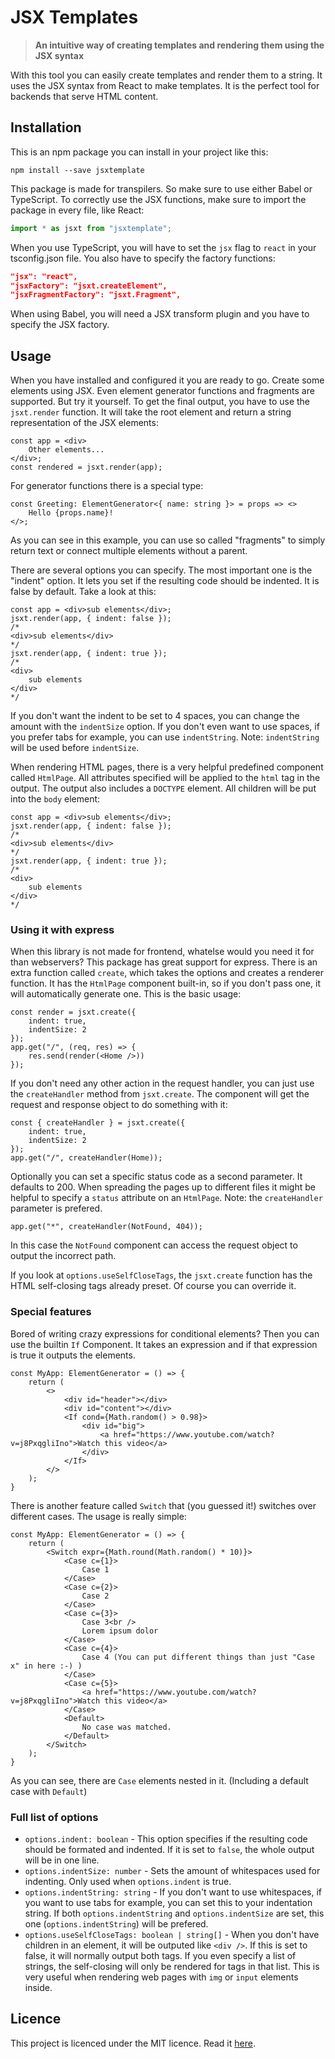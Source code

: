 # JSX Templates

> **An intuitive way of creating templates and rendering them using the JSX syntax**

With this tool you can easily create templates and render them to a string. It uses the JSX syntax from React to make templates. It is the perfect tool for backends that serve HTML content.

## Installation

This is an npm package you can install in your project like this:
```
npm install --save jsxtemplate
```
This package is made for transpilers. So make sure to use either Babel or TypeScript. To correctly use the JSX functions, make sure to import the package in every file, like React:
```ts
import * as jsxt from "jsxtemplate";
```
When you use TypeScript, you will have to set the `jsx` flag to `react` in your tsconfig.json file. You also have to specify the factory functions:
```json
"jsx": "react",
"jsxFactory": "jsxt.createElement",
"jsxFragmentFactory": "jsxt.Fragment",
```
When using Babel, you will need a JSX transform plugin and you have to specify the JSX factory.

## Usage

When you have installed and configured it you are ready to go. Create some elements using JSX. Even element generator functions and fragments are supported. But try it yourself. To get the final output, you have to use the `jsxt.render` function. It will take the root element and return a string representation of the JSX elements:
```tsx
const app = <div>
    Other elements...
</div>;
const rendered = jsxt.render(app);
```
For generator functions there is a special type:
```tsx
const Greeting: ElementGenerator<{ name: string }> = props => <>
    Hello {props.name}!
</>;
```
As you can see in this example, you can use so called "fragments" to simply return text or connect multiple elements without a parent.

There are several options you can specify. The most important one is the "indent" option. It lets you set if the resulting code should be indented. It is false by default. Take a look at this:
```tsx
const app = <div>sub elements</div>;
jsxt.render(app, { indent: false });
/*
<div>sub elements</div>
*/
jsxt.render(app, { indent: true });
/*
<div>
    sub elements
</div>
*/
```
If you don't want the indent to be set to 4 spaces, you can change the amount with the `indentSize` option. If you don't even want to use spaces, if you prefer tabs for example, you can use `indentString`. Note: `indentString` will be used before `indentSize`.

When rendering HTML pages, there is a very helpful predefined component called `HtmlPage`. All attributes specified will be applied to the `html` tag in the output. The output also includes a `DOCTYPE` element. All children will be put into the `body` element:
```tsx
const app = <div>sub elements</div>;
jsxt.render(app, { indent: false });
/*
<div>sub elements</div>
*/
jsxt.render(app, { indent: true });
/*
<div>
    sub elements
</div>
*/
```

### Using it with express

When this library is not made for frontend, whatelse would you need it for than webservers? This package has great support for express. There is an extra function called `create`, which takes the options and creates a renderer function. It has the `HtmlPage` component built-in, so if you don't pass one, it will automatically generate one. This is the basic usage:
```tsx
const render = jsxt.create({
    indent: true,
    indentSize: 2
});
app.get("/", (req, res) => {
    res.send(render(<Home />))
});
```
If you don't need any other action in the request handler, you can just use the `createHandler` method from `jsxt.create`. The component will get the request and response object to do something with it:
```tsx
const { createHandler } = jsxt.create({
    indent: true,
    indentSize: 2
});
app.get("/", createHandler(Home));
```
Optionally you can set a specific status code as a second parameter. It defaults to 200. When spreading the pages up to different files it might be helpful to specify a `status` attribute on an `HtmlPage`. Note: the `createHandler` parameter is prefered.
```tsx
app.get("*", createHandler(NotFound, 404));
```
In this case the `NotFound` component can access the request object to output the incorrect path.

If you look at `options.useSelfCloseTags`, the `jsxt.create` function has the HTML self-closing tags already preset. Of course you can override it.

### Special features

Bored of writing crazy expressions for conditional elements? Then you can use the builtin `If` Component. It takes an expression and if that expression is true it outputs the elements.
```tsx
const MyApp: ElementGenerator = () => {
    return (
        <>
            <div id="header"></div>
            <div id="content"></div>
            <If cond={Math.random() > 0.98}>
                <div id="big">
                    <a href="https://www.youtube.com/watch?v=j8PxqgliIno">Watch this video</a>
                </div>
            </If>
        </>
    );
}
```
There is another feature called `Switch` that (you guessed it!) switches over different cases. The usage is really simple:
```tsx
const MyApp: ElementGenerator = () => {
    return (
        <Switch expr={Math.round(Math.random() * 10)}>
            <Case c={1}>
                Case 1
            </Case>
            <Case c={2}>
                Case 2
            </Case>
            <Case c={3}>
                Case 3<br />
                Lorem ipsum dolor
            </Case>
            <Case c={4}>
                Case 4 (You can put different things than just "Case x" in here :-) )
            </Case>
            <Case c={5}>
                <a href="https://www.youtube.com/watch?v=j8PxqgliIno">Watch this video</a>
            </Case>
            <Default>
                No case was matched.
            </Default>
        </Switch>
    );
}
```
As you can see, there are `Case` elements nested in it. (Including a default case with `Default`)

### Full list of options

* `options.indent: boolean` - This option specifies if the resulting code should be formated and indented. If it is set to `false`, the whole output will be in one line.
* `options.indentSize: number` - Sets the amount of whitespaces used for indenting. Only used when `options.indent` is true.
* `options.indentString: string` - If you don't want to use whitespaces, if you want to use tabs for example, you can set this to your indentation string. If both `options.indentString` and `options.indentSize` are set, this one (`options.indentString`) will be prefered.
* `options.useSelfCloseTags: boolean | string[]` - When you don't have children in an element, it will be outputed like `<div />`. If this is set to false, it will normally output both tags. If you even specify a list of strings, the self-closing will only be rendered for tags in that list. This is very useful when rendering web pages with `img` or `input` elements inside.

## Licence

This project is licenced under the MIT licence. Read it [here](LICENCE).
